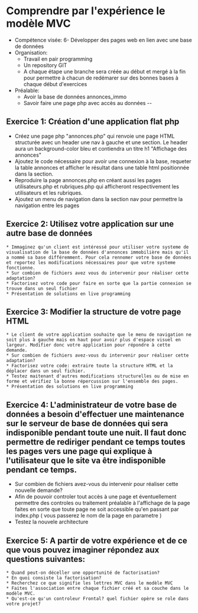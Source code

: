 # Comprendre par l'expérience le modèle MVC
* Compétence visée: 6- Développer des pages web en lien avec une base de données
* Organisation:
  * Travail en pair programming
  * Un repository GIT
  * A chaque étape une branche sera créée au début et mergé à la fin pour permettre à chacun de redémarer sur des bonnes bases à chaque début d'exercices
* Préalable:
  * Avoir la base de données annonces_immo
  * Savoir faire une page php avec accès au données
--

## Exercice 1: Création d'une application flat php
  * Créez une page php "annonces.php" qui renvoie une page HTML structurée avec un header une nav à gauche et une section. Le header aura un background-color bleu et contiendra un titre h1 "Affichage des annonces"
  * Ajoutez le code nécessaire pour avoir une connexion à la base, requeter la table annonces et afficher le résultat dans une table html positionnée dans la section.
  * Reproduire la page annonces.php en créant aussi les pages utilisateurs.php et rubriques.php qui afficheront respectivement les utilisateurs et les rubriques.
  * Ajoutez un menu de navigation dans la section nav pour permettre la navigation entre les pages

## Exercice 2: Utilisez votre application sur une autre base de données
    * Immaginez qu'un client est intéressé pour utiliser votre systeme de visualisation de la base de données d'annonces immobilière mais qu'il a nommé sa base différemment. Pour cela rennomer votre base de données et reportez les modifications nécessaires pour que votre systeme fonctionne.
    * Sur combien de fichiers avez vous du intervenir pour réaliser cette adaptation?
    * Factorisez votre code pour faire en sorte que la partie connexion se trouve dans un seul fichier
    * Présentation de solutions en live programming

## Exercice 3: Modifier la structure de votre page HTML
    * Le client de votre application souhaite que le menu de navigation ne soit plus à gauche mais en haut pour avoir plus d'espace visuel en largeur. Modifier donc votre application pour répondre à cette demande.
    * Sur combien de fichiers avez-vous du intervenir pour réaliser cette adaptation?
    * Factorisez votre code: extraire toute la structure HTML et la déplacer dans un seul fichier.
    * Testez maitenant d'autres modifications structurelles ou de mise en forme et vérifiez la bonne répercussion sur l'ensemble des pages.
    * Présentation des solutions en live programming

## Exercice 4: L'administrateur de votre base de données a besoin d'effectuer une maintenance sur le serveur de base de données qui sera indisponible pendant toute une nuit. Il faut donc permettre de rediriger pendant ce temps toutes les pages vers une page qui explique à l'utilisateur que le site va être indisponible pendant ce temps.
  * Sur combien de fichiers avez-vous du intervenir pour réaliser cette nouvelle demande?
  * Afin de pouvoir controler tout accès à une page et éventuellement permettre des controles ou traitement préalable à l'affichage de la page faites en sorte que toute page ne soit accessible qu'en passant par index.php ( vous passerez le nom de la page en parametre )
  * Testez la nouvele architecture

## Exercice 5: A partir de votre expérience et de ce que vous pouvez imaginer répondez aux questions suivantes:
    * Quand peut-on déceller une opportunité de factorisation?
    * En quoi consiste la factorisation?
    * Recherchez ce que signifie les lettres MVC dans le modèle MVC
    * Faites l'association entre chaque fichier créé et sa couche dans le modèle MVC.
    * Qu'est-ce qu'un controleur Frontal? quel fichier opère se role dans votre projet?


